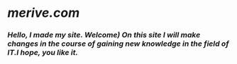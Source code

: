 # _merive.com_
### _Hello, I made my site. Welcome) On this site I will make changes in the course of gaining new knowledge in the field of IT.I hope, you like it._
